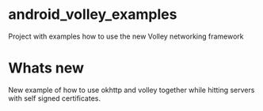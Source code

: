 android_volley_examples
=======================

Project with examples how to use the new Volley networking framework

Whats new
=======================
New example of how to use okhttp and volley together while hitting servers with self signed certificates.
